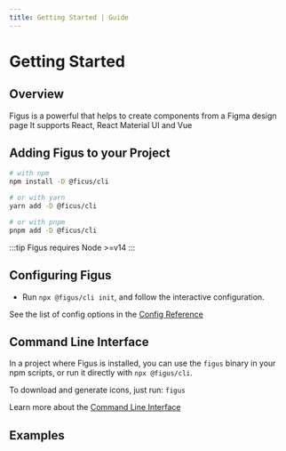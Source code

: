 ```yaml
---
title: Getting Started | Guide
---
```


# Getting Started

## Overview

Figus is a powerful that helps to create components from a Figma design page
It supports React, React Material UI and Vue

## Adding Figus to your Project

```bash
# with npm
npm install -D @ficus/cli

# or with yarn
yarn add -D @ficus/cli

# or with pnpm
pnpm add -D @ficus/cli
```

:::tip
Figus requires Node >=v14
:::

## Configuring Figus

- Run `npx @figus/cli init`, and follow the interactive configuration.


See the list of config options in the [Config Reference](../config/)

## Command Line Interface

In a project where Figus is installed, you can use the `figus` binary in your npm scripts, or run it directly with `npx @figus/cli`.

To download and generate icons, just run: `figus`

Learn more about the [Command Line Interface](./cli.md)

## Examples
